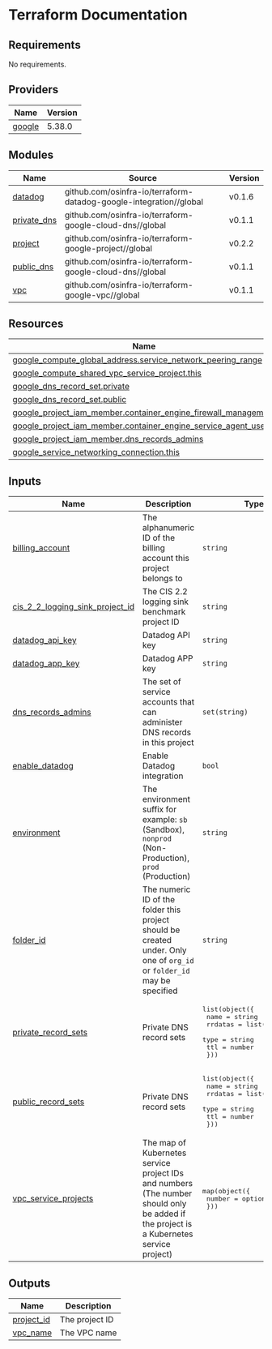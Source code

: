 # Terraform Documentation

<!-- BEGINNING OF PRE-COMMIT-TERRAFORM DOCS HOOK -->
## Requirements

No requirements.

## Providers

| Name | Version |
|------|---------|
| <a name="provider_google"></a> [google](#provider\_google) | 5.38.0 |

## Modules

| Name | Source | Version |
|------|--------|---------|
| <a name="module_datadog"></a> [datadog](#module\_datadog) | github.com/osinfra-io/terraform-datadog-google-integration//global | v0.1.6 |
| <a name="module_private_dns"></a> [private\_dns](#module\_private\_dns) | github.com/osinfra-io/terraform-google-cloud-dns//global | v0.1.1 |
| <a name="module_project"></a> [project](#module\_project) | github.com/osinfra-io/terraform-google-project//global | v0.2.2 |
| <a name="module_public_dns"></a> [public\_dns](#module\_public\_dns) | github.com/osinfra-io/terraform-google-cloud-dns//global | v0.1.1 |
| <a name="module_vpc"></a> [vpc](#module\_vpc) | github.com/osinfra-io/terraform-google-vpc//global | v0.1.1 |

## Resources

| Name | Type |
|------|------|
| [google_compute_global_address.service_network_peering_range](https://registry.terraform.io/providers/hashicorp/google/latest/docs/resources/compute_global_address) | resource |
| [google_compute_shared_vpc_service_project.this](https://registry.terraform.io/providers/hashicorp/google/latest/docs/resources/compute_shared_vpc_service_project) | resource |
| [google_dns_record_set.private](https://registry.terraform.io/providers/hashicorp/google/latest/docs/resources/dns_record_set) | resource |
| [google_dns_record_set.public](https://registry.terraform.io/providers/hashicorp/google/latest/docs/resources/dns_record_set) | resource |
| [google_project_iam_member.container_engine_firewall_management](https://registry.terraform.io/providers/hashicorp/google/latest/docs/resources/project_iam_member) | resource |
| [google_project_iam_member.container_engine_service_agent_user](https://registry.terraform.io/providers/hashicorp/google/latest/docs/resources/project_iam_member) | resource |
| [google_project_iam_member.dns_records_admins](https://registry.terraform.io/providers/hashicorp/google/latest/docs/resources/project_iam_member) | resource |
| [google_service_networking_connection.this](https://registry.terraform.io/providers/hashicorp/google/latest/docs/resources/service_networking_connection) | resource |

## Inputs

| Name | Description | Type | Default | Required |
|------|-------------|------|---------|:--------:|
| <a name="input_billing_account"></a> [billing\_account](#input\_billing\_account) | The alphanumeric ID of the billing account this project belongs to | `string` | `"01C550-A2C86B-B8F16B"` | no |
| <a name="input_cis_2_2_logging_sink_project_id"></a> [cis\_2\_2\_logging\_sink\_project\_id](#input\_cis\_2\_2\_logging\_sink\_project\_id) | The CIS 2.2 logging sink benchmark project ID | `string` | n/a | yes |
| <a name="input_datadog_api_key"></a> [datadog\_api\_key](#input\_datadog\_api\_key) | Datadog API key | `string` | n/a | yes |
| <a name="input_datadog_app_key"></a> [datadog\_app\_key](#input\_datadog\_app\_key) | Datadog APP key | `string` | n/a | yes |
| <a name="input_dns_records_admins"></a> [dns\_records\_admins](#input\_dns\_records\_admins) | The set of service accounts that can administer DNS records in this project | `set(string)` | `[]` | no |
| <a name="input_enable_datadog"></a> [enable\_datadog](#input\_enable\_datadog) | Enable Datadog integration | `bool` | `false` | no |
| <a name="input_environment"></a> [environment](#input\_environment) | The environment suffix for example: `sb` (Sandbox), `nonprod` (Non-Production), `prod` (Production) | `string` | `"sb"` | no |
| <a name="input_folder_id"></a> [folder\_id](#input\_folder\_id) | The numeric ID of the folder this project should be created under. Only one of `org_id` or `folder_id` may be specified | `string` | n/a | yes |
| <a name="input_private_record_sets"></a> [private\_record\_sets](#input\_private\_record\_sets) | Private DNS record sets | <pre>list(object({<br>    name    = string<br>    rrdatas = list(string)<br>    type    = string<br>    ttl     = number<br>  }))</pre> | `[]` | no |
| <a name="input_public_record_sets"></a> [public\_record\_sets](#input\_public\_record\_sets) | Private DNS record sets | <pre>list(object({<br>    name    = string<br>    rrdatas = list(string)<br>    type    = string<br>    ttl     = number<br>  }))</pre> | `[]` | no |
| <a name="input_vpc_service_projects"></a> [vpc\_service\_projects](#input\_vpc\_service\_projects) | The map of Kubernetes service project IDs and numbers (The number should only be added if the project is a Kubernetes service project) | <pre>map(object({<br>    number = optional(number)<br>  }))</pre> | `{}` | no |

## Outputs

| Name | Description |
|------|-------------|
| <a name="output_project_id"></a> [project\_id](#output\_project\_id) | The project ID |
| <a name="output_vpc_name"></a> [vpc\_name](#output\_vpc\_name) | The VPC name |
<!-- END OF PRE-COMMIT-TERRAFORM DOCS HOOK -->
